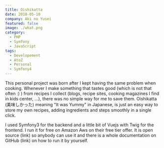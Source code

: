 ```yaml
---
title: Oishikatta
date: 2018-05-10
company: Aki no Yusei
featured: false
image: ./what.png
category:
  - PHP
  - Symfony
  - JavaScript
tags:
  - Developement
  - AtoZ
  - Personal
  - Symfony4
---
```


This personal project was born after I kept having the same problem when cooking. Whenever I make something that tastes good (which is not that often :) ) from recipes I collect (blogs, recipe sites, cooking magazines I find in kids center, ...), there was no simple way for me to save them. Oishikatta (美味しかった) meaning "It was Yummy" in Japanese, is just an easy way to store my own recipes, adding ingredients and steps smoothly in a single click.

I used Symfony3 for the backend and a little bit of Vuejs with Twig for the frontend. I run it for free on Amazon Aws on their free tier offer. It is open source (link) so anybody can use it and there is a whole documentation on GitHub (link) on how to run it by yourself.
